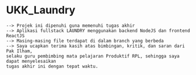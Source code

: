 # UKK_Laundry
    --> Projek ini dipenuhi guna memenuhi tugas akhir 
    --> Aplikasi fullstack LAUNDRY menggunakan backend NodeJS dan frontend ReactJS
    --> Masing-masing file terdapat di dalam branch yang berbeda 
    --> Saya ucapkan terima kasih atas bimbingan, kritik, dan saran dari Pak Ilham, 
    selaku guru pembimbing mata pelajaran Produktif RPL, sehingga saya dapat menyelesaikan 
    tugas akhir ini dengan tepat waktu.
